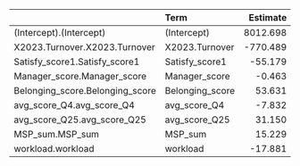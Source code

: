 |                                |Term            | Estimate| Std.Error| t.value| p.value|
|:-------------------------------|:---------------|--------:|---------:|-------:|-------:|
|(Intercept).(Intercept)         |(Intercept)     | 8012.698|   197.854|  40.498|   0.000|
|X2023.Turnover.X2023.Turnover   |X2023.Turnover  | -770.489|    79.334|  -9.712|   0.000|
|Satisfy_score1.Satisfy_score1   |Satisfy_score1  |  -55.179|     9.572|  -5.764|   0.000|
|Manager_score.Manager_score     |Manager_score   |   -0.463|     5.861|  -0.079|   0.937|
|Belonging_score.Belonging_score |Belonging_score |   53.631|    12.852|   4.173|   0.000|
|avg_score_Q4.avg_score_Q4       |avg_score_Q4    |   -7.832|     9.246|  -0.847|   0.397|
|avg_score_Q25.avg_score_Q25     |avg_score_Q25   |   31.150|     9.435|   3.301|   0.001|
|MSP_sum.MSP_sum                 |MSP_sum         |   15.229|     0.414|  36.772|   0.000|
|workload.workload               |workload        |  -17.881|     0.206| -86.988|   0.000|
